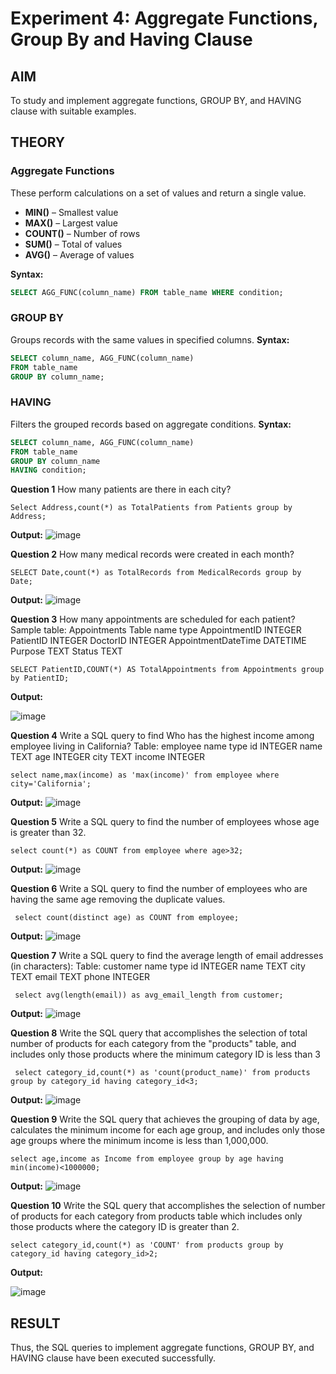 # Experiment 4: Aggregate Functions, Group By and Having Clause

## AIM
To study and implement aggregate functions, GROUP BY, and HAVING clause with suitable examples.

## THEORY

### Aggregate Functions
These perform calculations on a set of values and return a single value.

- **MIN()** – Smallest value  
- **MAX()** – Largest value  
- **COUNT()** – Number of rows  
- **SUM()** – Total of values  
- **AVG()** – Average of values

**Syntax:**
```sql
SELECT AGG_FUNC(column_name) FROM table_name WHERE condition;
```
### GROUP BY
Groups records with the same values in specified columns.
**Syntax:**
```sql
SELECT column_name, AGG_FUNC(column_name)
FROM table_name
GROUP BY column_name;
```
### HAVING
Filters the grouped records based on aggregate conditions.
**Syntax:**
```sql
SELECT column_name, AGG_FUNC(column_name)
FROM table_name
GROUP BY column_name
HAVING condition;
```

**Question 1**
How many patients are there in each city?

```
Select Address,count(*) as TotalPatients from Patients group by Address;
```

**Output:**
![image](https://github.com/user-attachments/assets/6eb6f966-c029-4a05-8033-52bec3d561a4)


**Question 2**
How many medical records were created in each month?

```
SELECT Date,count(*) as TotalRecords from MedicalRecords group by Date;
```

**Output:**
![image](https://github.com/user-attachments/assets/478b4480-1ee4-4547-adbb-55d4000a7e0f)


**Question 3**
How many appointments are scheduled for each patient?
Sample table: Appointments Table
name type AppointmentID INTEGER PatientID INTEGER DoctorID INTEGER AppointmentDateTime DATETIME Purpose TEXT Status TEXT
```
SELECT PatientID,COUNT(*) AS TotalAppointments from Appointments group by PatientID;
```

**Output:**

![image](https://github.com/user-attachments/assets/c244397b-6d16-486c-8449-99b6ff8e4cf3)


**Question 4**
Write a SQL query to find Who has the highest income among employee living in California?
Table: employee
name type
id INTEGER name TEXT age INTEGER city TEXT income INTEGER
```
select name,max(income) as 'max(income)' from employee where city='California';
```
**Output:**
![image](https://github.com/user-attachments/assets/1f3a9096-cd6b-4b5c-b20d-d62f9cba287b)


**Question 5**
Write a SQL query to find the number of employees whose age is greater than 32.

```
select count(*) as COUNT from employee where age>32;
```

**Output:**
![image](https://github.com/user-attachments/assets/04278a51-1e65-4b17-ac40-22a9d83e04cc)

**Question 6**
Write a SQL query to find the number of employees who are having the same age removing the duplicate values.

```
 select count(distinct age) as COUNT from employee;
```

**Output:**
![image](https://github.com/user-attachments/assets/9e1db240-66f4-4abe-baa9-ba30fbef1428)


**Question 7**
Write a SQL query to find the average length of email addresses (in characters):
Table: customer
name type id INTEGER name TEXT city TEXT email TEXT phone INTEGER

```
 select avg(length(email)) as avg_email_length from customer;
```

**Output:**
![image](https://github.com/user-attachments/assets/0f4e963e-a1e0-434e-bd1f-15886abb4855)


**Question 8**
Write the SQL query that accomplishes the selection of total number of products for each category from the "products" table, and includes only those products where the minimum category ID is less than 3

```
 select category_id,count(*) as 'count(product_name)' from products group by category_id having category_id<3;
```

**Output:**
![image](https://github.com/user-attachments/assets/ed38af65-3d46-498b-86b9-35d6a3843919)



**Question 9**
Write the SQL query that achieves the grouping of data by age, calculates the minimum income for each age group, and includes only those age groups where the minimum income is less than 1,000,000.

```
select age,income as Income from employee group by age having min(income)<1000000;
```

**Output:**
![image](https://github.com/user-attachments/assets/3781fcab-ec50-47f1-a5e5-f81bc7875524)


**Question 10**
Write the SQL query that accomplishes the selection of number of products for each category from products table which includes only those products where the category ID is greater than 2.

```
select category_id,count(*) as 'COUNT' from products group by category_id having category_id>2;
```

**Output:**

![image](https://github.com/user-attachments/assets/105d33d1-9f90-4a89-8adc-214aa6cce051)



## RESULT
Thus, the SQL queries to implement aggregate functions, GROUP BY, and HAVING clause have been executed successfully.
